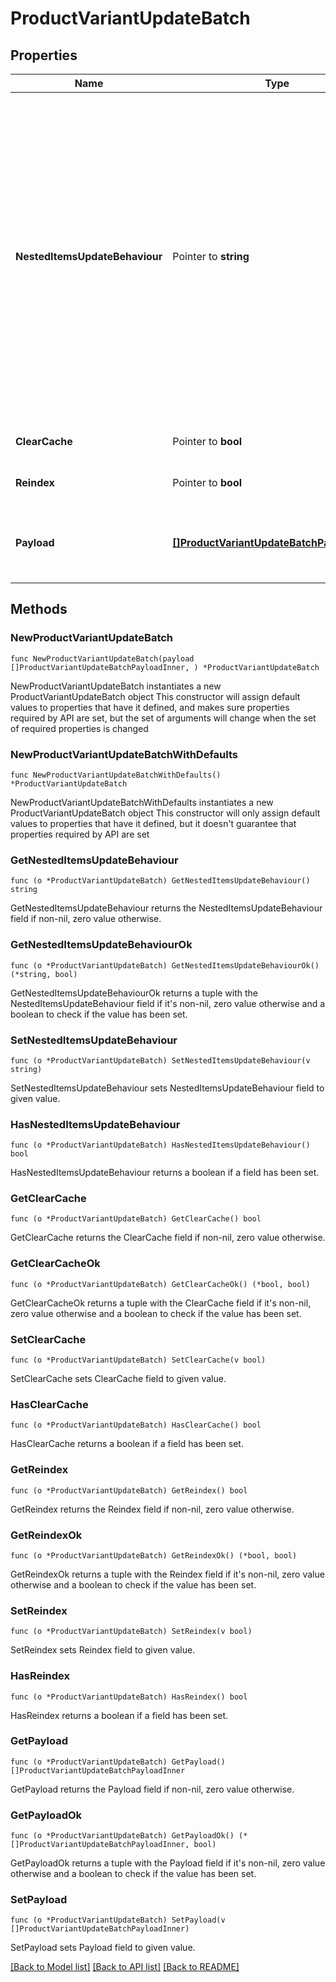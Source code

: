 # ProductVariantUpdateBatch

## Properties

Name | Type | Description | Notes
------------ | ------------- | ------------- | -------------
**NestedItemsUpdateBehaviour** | Pointer to **string** |  Determines how updates to nested items should be handled.&lt;hr&gt;&lt;div style&#x3D;\&quot;font-style:normal\&quot;&gt;  Values description:  &lt;div style&#x3D;\&quot;margin-left: 2%; padding-top: 2%\&quot;&gt;    &lt;div style&#x3D;\&quot;font-size:85%\&quot;&gt;      &lt;b&gt;  replace&lt;/b&gt;: This option indicates that the nested items should be completely replaced with the new data provided. &lt;/br&gt;      &lt;b&gt;  merge&lt;/b&gt;: With this option, updates to nested items are merged with the existing data. &lt;/br&gt;    &lt;/div&gt;  &lt;/div&gt;&lt;/div&gt; | [optional] [default to "replace"]
**ClearCache** | Pointer to **bool** |  | [optional] [default to false]
**Reindex** | Pointer to **bool** |  | [optional] [default to false]
**Payload** | [**[]ProductVariantUpdateBatchPayloadInner**](ProductVariantUpdateBatchPayloadInner.md) | Contains an array of product objects. The list of properties may vary depending on the specific platform. | 

## Methods

### NewProductVariantUpdateBatch

`func NewProductVariantUpdateBatch(payload []ProductVariantUpdateBatchPayloadInner, ) *ProductVariantUpdateBatch`

NewProductVariantUpdateBatch instantiates a new ProductVariantUpdateBatch object
This constructor will assign default values to properties that have it defined,
and makes sure properties required by API are set, but the set of arguments
will change when the set of required properties is changed

### NewProductVariantUpdateBatchWithDefaults

`func NewProductVariantUpdateBatchWithDefaults() *ProductVariantUpdateBatch`

NewProductVariantUpdateBatchWithDefaults instantiates a new ProductVariantUpdateBatch object
This constructor will only assign default values to properties that have it defined,
but it doesn't guarantee that properties required by API are set

### GetNestedItemsUpdateBehaviour

`func (o *ProductVariantUpdateBatch) GetNestedItemsUpdateBehaviour() string`

GetNestedItemsUpdateBehaviour returns the NestedItemsUpdateBehaviour field if non-nil, zero value otherwise.

### GetNestedItemsUpdateBehaviourOk

`func (o *ProductVariantUpdateBatch) GetNestedItemsUpdateBehaviourOk() (*string, bool)`

GetNestedItemsUpdateBehaviourOk returns a tuple with the NestedItemsUpdateBehaviour field if it's non-nil, zero value otherwise
and a boolean to check if the value has been set.

### SetNestedItemsUpdateBehaviour

`func (o *ProductVariantUpdateBatch) SetNestedItemsUpdateBehaviour(v string)`

SetNestedItemsUpdateBehaviour sets NestedItemsUpdateBehaviour field to given value.

### HasNestedItemsUpdateBehaviour

`func (o *ProductVariantUpdateBatch) HasNestedItemsUpdateBehaviour() bool`

HasNestedItemsUpdateBehaviour returns a boolean if a field has been set.

### GetClearCache

`func (o *ProductVariantUpdateBatch) GetClearCache() bool`

GetClearCache returns the ClearCache field if non-nil, zero value otherwise.

### GetClearCacheOk

`func (o *ProductVariantUpdateBatch) GetClearCacheOk() (*bool, bool)`

GetClearCacheOk returns a tuple with the ClearCache field if it's non-nil, zero value otherwise
and a boolean to check if the value has been set.

### SetClearCache

`func (o *ProductVariantUpdateBatch) SetClearCache(v bool)`

SetClearCache sets ClearCache field to given value.

### HasClearCache

`func (o *ProductVariantUpdateBatch) HasClearCache() bool`

HasClearCache returns a boolean if a field has been set.

### GetReindex

`func (o *ProductVariantUpdateBatch) GetReindex() bool`

GetReindex returns the Reindex field if non-nil, zero value otherwise.

### GetReindexOk

`func (o *ProductVariantUpdateBatch) GetReindexOk() (*bool, bool)`

GetReindexOk returns a tuple with the Reindex field if it's non-nil, zero value otherwise
and a boolean to check if the value has been set.

### SetReindex

`func (o *ProductVariantUpdateBatch) SetReindex(v bool)`

SetReindex sets Reindex field to given value.

### HasReindex

`func (o *ProductVariantUpdateBatch) HasReindex() bool`

HasReindex returns a boolean if a field has been set.

### GetPayload

`func (o *ProductVariantUpdateBatch) GetPayload() []ProductVariantUpdateBatchPayloadInner`

GetPayload returns the Payload field if non-nil, zero value otherwise.

### GetPayloadOk

`func (o *ProductVariantUpdateBatch) GetPayloadOk() (*[]ProductVariantUpdateBatchPayloadInner, bool)`

GetPayloadOk returns a tuple with the Payload field if it's non-nil, zero value otherwise
and a boolean to check if the value has been set.

### SetPayload

`func (o *ProductVariantUpdateBatch) SetPayload(v []ProductVariantUpdateBatchPayloadInner)`

SetPayload sets Payload field to given value.



[[Back to Model list]](../README.md#documentation-for-models) [[Back to API list]](../README.md#documentation-for-api-endpoints) [[Back to README]](../README.md)



